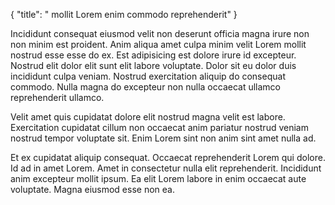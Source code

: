 {
  "title": " mollit Lorem enim commodo reprehenderit"
}

Incididunt consequat eiusmod velit non deserunt officia magna irure non non minim est proident. Anim aliqua amet culpa minim velit Lorem mollit nostrud esse esse do ex. Est adipisicing est dolore irure id excepteur. Nostrud elit dolor elit sunt elit labore voluptate. Dolor sit eu dolor duis incididunt culpa veniam. Nostrud exercitation aliquip do consequat commodo. Nulla magna do excepteur non nulla occaecat ullamco reprehenderit ullamco.

Velit amet quis cupidatat dolore elit nostrud magna velit est labore. Exercitation cupidatat cillum non occaecat anim pariatur nostrud veniam nostrud tempor voluptate sit. Enim Lorem sint non anim sint amet nulla ad.

Et ex cupidatat aliquip consequat. Occaecat reprehenderit Lorem qui dolore. Id ad in amet Lorem. Amet in consectetur nulla elit reprehenderit. Incididunt anim excepteur mollit ipsum. Ea elit Lorem labore in enim occaecat aute voluptate. Magna eiusmod esse non ea.